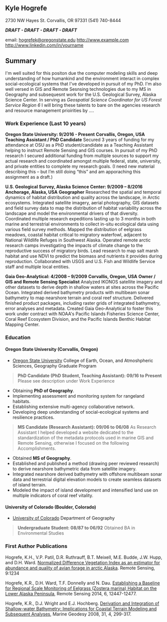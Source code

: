 ## Kyle Hogrefe
2730 NW Hayes St.
Corvallis, OR 97331
(541) 740-8444

**_DRAFT - DRAFT - DRAFT - DRAFT_**

email: hogrefek@oregonstate.edu
http://www.example.com
http://www.linkedin.com/in/yourname

## Summary
I'm well suited for this positon due the computer modeling skills and deep understanding of how humankind and the environment interact in complex social-ecological systems that I've developed in pursuit of my PhD.  I'm also well versed in GIS and Remote Sesnsing technologies due to my MS in Geography and subsequesnt work for the U.S. Geological Survey, Alaska Science Center.  In serving as _Geospatial Science Coordinator for US Forest Service Region 6_ I will bring these talents to bare on the agencies research and resource management prioirities by ....

### Work Experience (Last 10 years)

__Oregon State University: 9/2016 - Present__
__Corvallis, Oregon, USA__
__Teaching Assistant / PhD Candidate__
Secured 3 years of funding for my attendance at OSU as a PhD student/candidate as a Teaching Assistant helping to instruct Remote Sensing and GIS courses.  In pursuit of my PhD research I secured additional funding from multiple sources to support my actual research and coordinated amongst multiple federal, state, university, and private entities to complete my research goals.
(I need new material describing this – but I’m still doing “this” and am apporaching this assignment as a draft.)

__U.S. Geological Survey, Alaska Science Center: 9/2009 – 8/2016__
__Anchorage, Alaska, USA__
__Geographer__
Researched the spatial and temporal dynamics of habitat distribution and quality across the landscape, in Arctic ecosystems. Integrated satellite imagery, aerial photography, GIS datasets and field survey data to map the distribution of habitat variability across the landscape and model the environmental drivers of that diversity. Coordinated multiple research expeditions lasting up to 3 months in both marine and terrestrial environments to collect in-situ ecological data using various field survey methods. Mapped the distribution of eelgrass meadows, coastal habitat critical to migratory waterfowl, adjacent to National Wildlife Refuges in Southwest Alaska. Operated remote arctic research camps investigating the impacts of climate change to the reproductive success of migratory birds. Lead research to map salt marsh habitat and use NDVI to predict the biomass and nutrients it provides during reproduction. Collaborated with USGS and U.S. Fish and Wildlife Service staff and multiple local entities.

__Gaia Geo-Analytical: 4/2008 – 9/2009__
__Corvallis, Oregon, USA__
__Owner / GIS and Remote Sensing Specialist__
Analyzed IKONOS satellite imagery and other datasets to derive depth in shallow waters at sites across the Pacific Ocean. Integrated derived bathymetry products with multibeam sonar bathymetry to map nearshore terrain and coral reef structure. Delivered finished product packages, including raster grids of integrated bathymetry, error analyses and metadata. Created Gaia Geo-Analytical to foster this work under contract with NOAA's Pacific Islands Fisheries Science Center, Coral Reef Ecosystem Division, and the Pacific Islands Benthic Habitat Mapping Center.

### Education
#### Oregon State University (Corvallis, Oregon)

* [Oregon State University][OregonStateUniversity]
  College of Earth, Ocean, and Atmoshpheric Sciences, Geography Graduate Program
> __PhD Candidate (PhD Student, Teaching Assistant): 09/16 to Present__
  Please see description under Work Experience

- Obtaining **PhD of Geography**.
- Implementing assessment and monitoring system for rangeland habitats.
- Establishing extensive multi-agency collaborative network.
- Developing deep understanding of social-ecological systems and resilience practices.

>__MS Candidate (Research Assistant): 09/06 to 06/08__
 As Research Assistant I helped developed a website dedicated to the standardization of the metadata protocols used in marine GIS and Remote Sensing, otherwise I focused on the following Accomplishments.

- Obtained **MS of Geography**.
- Established and published a method (drawing peer reviewed research) to derive nearshore bathymetric data from satellite imagery.
- Integrated nearshore derived bathymetry with offshore multibeam sonar data and terrestrial digital elevation models to create seamless datasets of island terrain.
- Modeled the impact of island development and intensified land use on multiple indicators of coral reef vitality.

#### University of Colorado (Boulder, Colorado)
* [University of Colorado][UninversityOfColorado]
Department of Geography

> __Undergraduate Student: 08/87 to 06/92__
Obtained BA in Environmental Studies

### First Author Publications
Hogrefe, K.H., V.P. Patil, D.R. Ruthrauff, B.T. Meixell, M.E. Budde, J.W. Hupp, and D.H. Ward. [Normalized Difference Vegetation Index as an estimator for abundance and quality of avian forage in arctic Alaska][NDVI_Forage]. Remote Sensing, 9:1234

Hogrefe, K.R., D.H. Ward, T.F. Donnelly and N. Dau. [Establishing a Baseline for Regional Scale Monitoring of Eelgrass (Zostera marina) Habitat on the Lower Alaska Peninsula][Eelgrass_Monitoring], Remote Sensing 2014, 6, 12447-12477.

Hogrefe, K.R., D.J. Wright and E.J. Hochberg. [Derivation and Integration of Shallow-water Bathymetry: Implications for Coastal Terrain Modeling and Subsequent Analyses][Derived_Bathymetry], Marine Geodesy 2008, 31, 4, 299-317.




[OregonStateUniversity]: http://ceoas.oregonstate.edu/academics/geography/
[UninversityOfColorado]: https://www.colorado.edu/academics/programs/geography
[NDVI_Forage]: https://www.mdpi.com/2072-4292/9/12/1234
[Eelgrass_Monitoring]: https://www.mdpi.com/2072-4292/6/12/12447
[Derived_Bathymetry]: https://www.researchgate.net/publication/228647442_Derivation_and_Integration_of_Shallow-Water_Bathymetry_Implications_for_Coastal_Terrain_Modeling_and_Subsequent_Analyses
